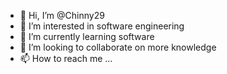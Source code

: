 - 👋 Hi, I’m @Chinny29
- 👀 I’m interested in software engineering
- 🌱 I’m currently learning software
- 💞️ I’m looking to collaborate on more knowledge
- 📫 How to reach me ...

<!---
Chinny29/Chinny29 is a ✨ special ✨ repository because its `README.md` (this file) appears on your GitHub profile.
You can click the Preview link to take a look at your changes.
--->
